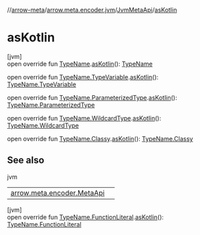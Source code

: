 //[arrow-meta](../../../index.md)/[arrow.meta.encoder.jvm](../index.md)/[JvmMetaApi](index.md)/[asKotlin](as-kotlin.md)

# asKotlin

[jvm]\
open override fun [TypeName](../../arrow.meta.ast/-type-name/index.md).[asKotlin](as-kotlin.md)(): [TypeName](../../arrow.meta.ast/-type-name/index.md)

open override fun [TypeName.TypeVariable](../../arrow.meta.ast/-type-name/-type-variable/index.md).[asKotlin](as-kotlin.md)(): [TypeName.TypeVariable](../../arrow.meta.ast/-type-name/-type-variable/index.md)

open override fun [TypeName.ParameterizedType](../../arrow.meta.ast/-type-name/-parameterized-type/index.md).[asKotlin](as-kotlin.md)(): [TypeName.ParameterizedType](../../arrow.meta.ast/-type-name/-parameterized-type/index.md)

open override fun [TypeName.WildcardType](../../arrow.meta.ast/-type-name/-wildcard-type/index.md).[asKotlin](as-kotlin.md)(): [TypeName.WildcardType](../../arrow.meta.ast/-type-name/-wildcard-type/index.md)

open override fun [TypeName.Classy](../../arrow.meta.ast/-type-name/-classy/index.md).[asKotlin](as-kotlin.md)(): [TypeName.Classy](../../arrow.meta.ast/-type-name/-classy/index.md)

## See also

jvm

| | |
|---|---|
| [arrow.meta.encoder.MetaApi](../../arrow.meta.encoder/-meta-api/as-kotlin.md) |  |

[jvm]\
open override fun [TypeName.FunctionLiteral](../../arrow.meta.ast/-type-name/-function-literal/index.md).[asKotlin](as-kotlin.md)(): [TypeName.FunctionLiteral](../../arrow.meta.ast/-type-name/-function-literal/index.md)
